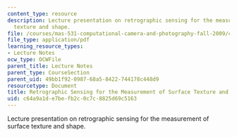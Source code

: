 ```yaml
---
content_type: resource
description: Lecture presentation on retrographic sensing for the measurement of surface
  texture and shape.
file: /courses/mas-531-computational-camera-and-photography-fall-2009/c64a9a1de7befb2c0c7c8825d69c5163_MITMAS_531F09_lec05_2.pdf
file_type: application/pdf
learning_resource_types:
- Lecture Notes
ocw_type: OCWFile
parent_title: Lecture Notes
parent_type: CourseSection
parent_uid: 49bb1f92-0987-68a5-8422-744178c448d9
resourcetype: Document
title: Retrographic Sensing for the Measurement of Surface Texture and Shape
uid: c64a9a1d-e7be-fb2c-0c7c-8825d69c5163
---
```

Lecture presentation on retrographic sensing for the measurement of surface texture and shape.

